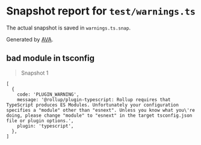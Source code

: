 # Snapshot report for `test/warnings.ts`

The actual snapshot is saved in `warnings.ts.snap`.

Generated by [AVA](https://avajs.dev).

## bad module in tsconfig

> Snapshot 1

    [
      {
        code: 'PLUGIN_WARNING',
        message: '@rollup/plugin-typescript: Rollup requires that TypeScript produces ES Modules. Unfortunately your configuration specifies a "module" other than "esnext". Unless you know what you\'re doing, please change "module" to "esnext" in the target tsconfig.json file or plugin options.',
        plugin: 'typescript',
      },
    ]
